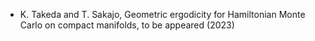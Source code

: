 - K. Takeda and T. Sakajo, Geometric ergodicity for Hamiltonian Monte Carlo on compact manifolds, to be appeared (2023)

